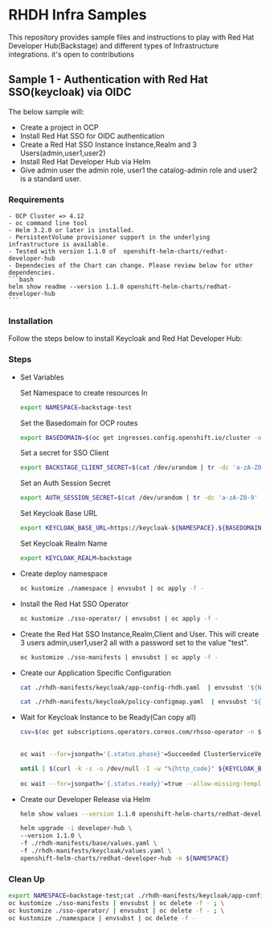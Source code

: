# RHDH Infra Samples

This repository provides sample files and instructions to play with Red Hat Developer Hub(Backstage) and different types of Infrastructure integrations. it's open to contributions


## Sample 1 - Authentication with Red Hat SSO(keycloak) via OIDC
The below sample will:   
  - Create a project in OCP  
  - Install Red Hat SSO for OIDC authentication
  - Create a Red Hat SSO Instance Instance,Realm and 3 Users(admin,user1,user2)  
  - Install Red Hat Developer Hub via Helm  
  - Give admin user the admin role, user1 the catalog-admin role and user2 is a standard user.

### Requirements
    - OCP Cluster => 4.12
    - oc command line tool
    - Helm 3.2.0 or later is installed.
    - PersistentVolume provisioner support in the underlying infrastructure is available.
    - Tested with version 1.1.0 of  openshift-helm-charts/redhat-developer-hub
    - Dependecies of the Chart can change. Please review below for other dependencies.
    ```bash
    helm show readme --version 1.1.0 openshift-helm-charts/redhat-developer-hub
    ```


### Installation

Follow the steps below to install Keycloak and Red Hat Developer Hub:

### Steps
  - Set Variables  
      
      Set Namespace to create resources In
      ```bash
      export NAMESPACE=backstage-test
      ```

      Set the Basedomain for OCP routes
      ```bash
      export BASEDOMAIN=$(oc get ingresses.config.openshift.io/cluster -o jsonpath='{.spec.domain}')
      ```
      
      Set a secret for SSO Client
      ```bash
      export BACKSTAGE_CLIENT_SECRET=$(cat /dev/urandom | tr -dc 'a-zA-Z0-9' | fold -w 32 | head -n 1)
      ```

      Set an Auth Session Secret
      ```bash
      export AUTH_SESSION_SECRET=$(cat /dev/urandom | tr -dc 'a-zA-Z0-9' | fold -w 32 | head -n 1)
      ```

      Set Keycloak Base URL
      ```bash
      export KEYCLOAK_BASE_URL=https://keycloak-${NAMESPACE}.${BASEDOMAIN}
      ```

      Set Keycloak Realm Name
      ```bash
      export KEYCLOAK_REALM=backstage
      ```

  - Create deploy namespace
      ```bash
      oc kustomize ./namespace | envsubst | oc apply -f -
      ```

  - Install the Red Hat SSO Operator
      ```bash
      oc kustomize ./sso-operator/ | envsubst | oc apply -f -
      ```

  - Create the Red Hat SSO Instance,Realm,Client and User. This will create 3 users admin,user1,user2 all with a password set to the value "test".
      ```bash
      oc kustomize ./sso-manifests | envsubst | oc apply -f -
      ```

  - Create our Application Specific Configuration
    ```bash
    cat ./rhdh-manifests/keycloak/app-config-rhdh.yaml  | envsubst '${NAMESPACE}' | oc apply -n ${NAMESPACE} -f - 
    ```

    ```bash
    cat ./rhdh-manifests/keycloak/policy-configmap.yaml  | envsubst '${NAMESPACE}' | oc apply -n ${NAMESPACE} -f -
    ```

  - Wait for Keycloak Instance to be Ready(Can copy all)
    ```bash
    csv=$(oc get subscriptions.operators.coreos.com/rhsso-operator -n ${NAMESPACE} -o jsonpath='{.status.installedCSV}');

  
    oc wait --for=jsonpath='{.status.phase}'=Succeeded ClusterServiceVersion/$csv --allow-missing-template-keys=true --timeout=150s -n $NAMESPACE;
    
    until [ $(curl -k -s -o /dev/null -I -w "%{http_code}" ${KEYCLOAK_BASE_URL}/auth/realms/${KEYCLOAK_REALM}/.well-known/openid-configuration) -eq "200" ];do echo -e "Waiting for Keycloak instance endpoint to become ready at ${KEYCLOAK_BASE_URL}/auth/realms/${KEYCLOAK_REALM}/.well-known/openid-configuration \n" && sleep 10;done
  
    oc wait --for=jsonpath='{.status.ready}'=true --allow-missing-template-keys=true --timeout=120s Keycloak/backstage -n $NAMESPACE
    ```

  - Create our Developer Release via Helm
    ```bash
    helm show values --version 1.1.0 openshift-helm-charts/redhat-developer-hub > ./rhdh-manifests/base/values.yaml
    ```

    ```bash
    helm upgrade -i developer-hub \
    --version 1.1.0 \
    -f ./rhdh-manifests/base/values.yaml \
    -f ./rhdh-manifests/keycloak/values.yaml \
    openshift-helm-charts/redhat-developer-hub -n ${NAMESPACE}
    ```

### Clean Up 
  ```bash
  export NAMESPACE=backstage-test;cat ./rhdh-manifests/keycloak/app-config-rhdh.yaml  | envsubst '${NAMESPACE}' | oc delete -n ${NAMESPACE} -f - ; \
  oc kustomize ./sso-manifests | envsubst | oc delete -f - ; \
  oc kustomize ./sso-operator/ | envsubst | oc delete -f - ; \
  oc kustomize ./namespace | envsubst | oc delete -f -
  ```
